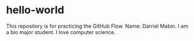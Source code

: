 # hello-world
This repository is for practicing the GitHub Flow.
Name: Darriel Mabin. 
I am a bio major student. 
I love computer science.
